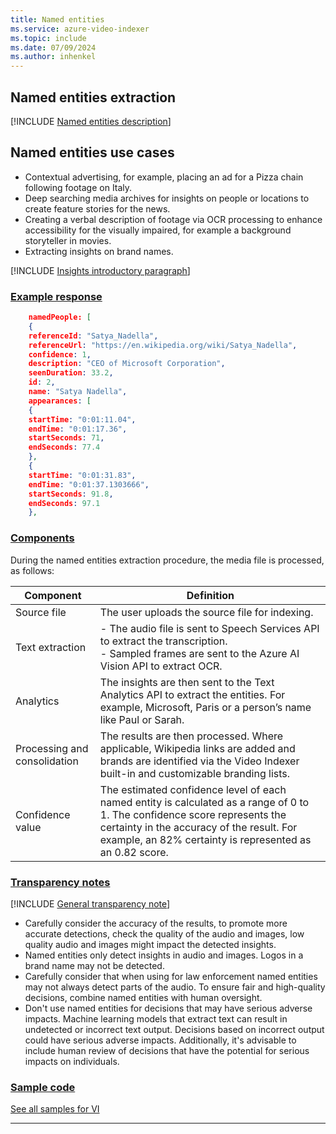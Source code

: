 ```yaml
---
title: Named entities
ms.service: azure-video-indexer
ms.topic: include
ms.date: 07/09/2024
ms.author: inhenkel
---
```


## Named entities extraction

[!INCLUDE [Named entities description](named-entities-description.md)]

## Named entities use cases 

-	Contextual advertising, for example, placing an ad for a Pizza chain following footage on Italy.
- Deep searching media archives for insights on people or locations to create feature stories for the news.
-	Creating a verbal description of footage via OCR processing to enhance accessibility for the visually impaired, for example a background storyteller in movies. 
-	Extracting insights on brand names.

[!INCLUDE [Insights introductory paragraph](insights-intro-paragraph.md)]

### [Example response](#tab/namedentitiesresponse)
    
```json
    namedPeople: [
    {
    referenceId: "Satya_Nadella",
    referenceUrl: "https://en.wikipedia.org/wiki/Satya_Nadella",
    confidence: 1,
    description: "CEO of Microsoft Corporation",
    seenDuration: 33.2,
    id: 2,
    name: "Satya Nadella",
    appearances: [
    {
    startTime: "0:01:11.04",
    endTime: "0:01:17.36",
    startSeconds: 71,
    endSeconds: 77.4
    },
    {
    startTime: "0:01:31.83",
    endTime: "0:01:37.1303666",
    startSeconds: 91.8,
    endSeconds: 97.1
    },
``` 

### [Components](#tab/namedentitiescomponents) 

During the named entities extraction procedure, the media file is processed, as follows:   

|Component|Definition|
|---|---|
| Source file | 	The user uploads the source file for indexing. |
| Text extraction |- The audio file is sent to Speech Services API to extract the transcription.<br/>- Sampled frames are sent to the Azure AI Vision API to extract OCR. |
| Analytics	|The insights are then sent to the Text Analytics API to extract the entities. For example, Microsoft, Paris or a person’s name like Paul or Sarah.
| Processing and consolidation |	The results are then processed. Where applicable, Wikipedia links are added and brands are identified via the Video Indexer built-in and customizable branding lists.
| Confidence value | The estimated confidence level of each named entity is calculated as a range of 0 to 1. The confidence score represents the certainty in the accuracy of the result. For example, an 82% certainty is represented as an 0.82 score.|

### [Transparency notes](#tab/namedentitiestransnote)

[!INCLUDE [General transparency note](read-general-transparency-note.md)]

-	Carefully consider the accuracy of the results, to promote more accurate detections, check the quality of the audio and images, low quality audio and images might impact the detected insights. 
-	Named entities only detect insights in audio and images. Logos in a brand name may not be detected.
-	Carefully consider that when using for law enforcement named entities may not always detect parts of the audio. To ensure fair and high-quality decisions, combine named entities with human oversight. 
-	Don't use named entities for decisions that may have serious adverse impacts. Machine learning models that extract text can result in undetected or incorrect text output. Decisions based on incorrect output could have serious adverse impacts. Additionally, it's advisable to include human review of decisions that have the potential for serious impacts on individuals. 

### [Sample code](#tab/namedentitiessamplecode)

[See all samples for VI](https://github.com/Azure-Samples/azure-video-indexer-samples)

---
